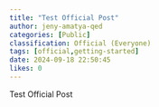```yaml
---
title: "Test Official Post"
author: jeny-amatya-qed
categories: [Public]
classification: Official (Everyone)
tags: [official,getting-started]
date: 2024-09-18 22:50:45 
likes: 0
---
```


Test Official Post 